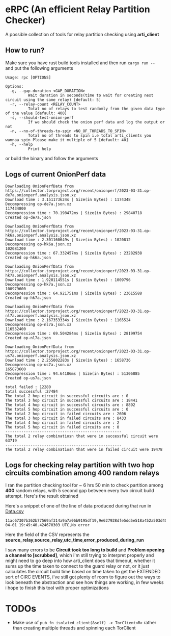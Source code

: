 # eRPC (An efficient Relay Partition Checker)

A possible collection of tools for relay partition checking using **arti_client**

## How to run?

Make sure you have rust build tools installed
and then run ```cargo run -- ``` and put the following arguments
```
Usage: rpc [OPTIONS]

Options:
  -g, --gap-duration <GAP_DURATION>
          Wait duration in seconds(time to wait for creating next circuit using the same relay) [default: 5]
  -r, --relay-count <RELAY_COUNT>
          Total no of relays to test randomly from the given data type of the value [default: 400]
  -s, --should-test-onion-perf
          If we should check the onion perf data and log the output or not
  -n, --no-of-threads-to-spin <NO_OF_THREADS_TO_SPIN>
          Total no of threads to spin i.e total arti_clients you wannaa spin Please make it multiple of 5 [default: 40]
  -h, --help
          Print help
```

or build the binary and follow the arguments


## Logs of current OnionPerf data

```
Downloading OnionPerfData from https://collector.torproject.org/recent/onionperf/2023-03-31.op-de7a.onionperf.analysis.json.xz
Download time : 3.151173624s | Size(in Bytes) : 1174348
Decompressing op-de7a.json.xz
117434800
Decompression time : 70.198472ms | Size(in Bytes) : 29840718
Created op-de7a.json

Downloading OnionPerfData from https://collector.torproject.org/recent/onionperf/2023-03-31.op-hk6a.onionperf.analysis.json.xz
Download time : 2.301160649s | Size(in Bytes) : 1020812
Decompressing op-hk6a.json.xz
102081200
Decompression time : 67.332457ms | Size(in Bytes) : 23282938
Created op-hk6a.json

Downloading OnionPerfData from https://collector.torproject.org/recent/onionperf/2023-03-31.op-hk7a.onionperf.analysis.json.xz
Download time : 1.920114551s | Size(in Bytes) : 1009796
Decompressing op-hk7a.json.xz
100979600
Decompression time : 64.921751ms | Size(in Bytes) : 23615588
Created op-hk7a.json

Downloading OnionPerfData from https://collector.torproject.org/recent/onionperf/2023-03-31.op-nl7a.onionperf.analysis.json.xz
Download time : 2.167353334s | Size(in Bytes) : 1165524
Decompressing op-nl7a.json.xz
116552400
Decompression time : 69.504284ms | Size(in Bytes) : 28199754
Created op-nl7a.json

Downloading OnionPerfData from https://collector.torproject.org/recent/onionperf/2023-03-31.op-us7a.onionperf.analysis.json.xz
Download time : 2.255002283s | Size(in Bytes) : 1658736
Decompressing op-us7a.json.xz
165873600
Decompression time : 94.64186ms | Size(in Bytes) : 51306885
Created op-us7a.json

total failed : 12280
total successful :27484
The total 2 hop circuit in successful circuits are : 0
The total 3 hop circuit in successful circuits are : 18441
The total 4 hop circuit in successful circuits are : 8892
The total 5 hop circuit in successful circuits are : 0
The total 2 hop circuit in failed circuits are : 2606
The total 3 hop circuit in failed circuits are : 8433
The total 4 hop circuit in failed circuits are : 2
The total 5 hop circuit in failed circuits are : 0
---------------------------------------------------
The total 2 relay combinatiosn that were in successful circuit were 63719
---------------------------------------------------
The total 2 relay combinatiosn that were in failed circuit were 19478
```

## Logs for checking relay partition with two hop circuits combination among 400 random relays 
I ran the partition checking tool for ~ 6 hrs 50 min to check partition among **400** random relays, with 5 second gap between every two circuit build attempt. Here's the result obtained

Here's a snippet of one of the line of data produced during that run in [Data.csv](https://github.com/rishadbaniya/rpc/blob/main/data.csv)
```
11ac67307b362b77569af314a9a7a06b9195df19,9e627928dfe5dd5e518a452a503d40880115dfa1,2023-04-01 19:49:40.424670303 UTC,No error
```

Here the field of the CSV represents the **source_relay**,**source_relay**,**utc_time**,**error_produced_during_run**

I saw many errors to be **Circuit took too long to build** and **Problem opening a channel to [scrubbed]**, which i'm still trying to interpret properly and might need to go deep into how arti_client does that timeout, whether it sums up the time taken 
to connect to the guard relay or not, or it just calculates the circuit build time based on time taken to get the EXTENDED sort of CIRC EVENTS, i've still got plenty of room to figure out the ways to look beneath the abstraction and see how things are working, in few weeks i hope to finish this tool with proper optimizations


# TODOs
- Make use of ```pub fn isolated_client(&self) -> TorClient<R>``` rather than creating multiple threads and spinning each TorClient
